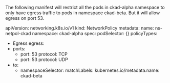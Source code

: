 The following manifest will restrict all the pods in ckad-alpha namespace to only have egress traffic to pods in namespace ckad-beta. But it will allow egress on port 53.

apiVersion: networking.k8s.io/v1
kind: NetworkPolicy
metadata:
  name: ns-netpol-ckad
  namespace: ckad-alpha
spec:
  podSelector: {}
  policyTypes:
  - Egress
  egress:
  - ports:
    - port: 53
      protocol: TCP
    - port: 53
      protocol: UDP
  - to:
     - namespaceSelector:
        matchLabels:
         kubernetes.io/metadata.name: ckad-beta